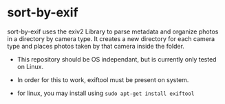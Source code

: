 # sort-by-exif

sort-by-exif uses the exiv2 Library to parse metadata and organize photos in a directory by camera type. It creates a new directory for each camera type and places photos taken by that camera inside the folder.

- This repository should be OS independant, but is currently only tested on Linux.

- In order for this to work, exiftool must be present on system.

- for linux, you may install using `sudo apt-get install exiftool`
